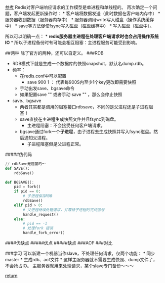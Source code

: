 [参考](https://blog.csdn.net/u011784767/article/details/76824822)
Redis对客户端响应请求的工作模型是单进程和单线程的。
再次确定一个问题，客户端发起更新操作时：
    * 客户端将数据发送（此时数据在客户端内存中）
    * 服务器收到数据（服务器内存中）
    * 服务器调用write写入磁盘（操作系统缓存中）
    * save等方法促使fsync写入磁盘（磁盘缓存中）
    * 写入磁盘（磁盘中）。

所以可以明确一点：
    * **redis服务器主进程在处理客户端请求时也会占用操作系统IO**
    * 所以子进程备份时有可能会相互阻塞：主进程服务可能受到影响。
    
##两种
除了官方的两种，还可以自定义。
###RDB
* RDB模式下就是生成一个数据库的快照snapshot，默认名dump.rdb。
* 频率：
    * 在redis.conf中可以配置
        * save 900 1 ： 代表每900S内至少1个key更改即需要快照
    * 手动出发save、bgsave命令
    * 如果配置save "" 或者手动 save "" ，那么会停止快照
* save、bgsave
    * 两者其实都是调用的阻塞接口rdbsave，不同的是父进程还是子进程阻塞！
    * save直接在主进程生成快照文件并且fsync到磁盘。
        * 主进程阻塞：不会接受任何客户端请求。
    * bgsave通过fork一个**子进程**，由子进程去生成快照并写入fsync磁盘。然后通知父进程。
        * 子进程阻塞但是父进程正常。

#####伪代码
```python
// rdbSave是阻塞的～
def SAVE():
    rdbSave()
   
def BGSAVE():
    pid = fork()
    if pid == 0:
        # 子进程保存RDB
        rdbSave()
    elif pid > 0:
        # 父进程继续处理请求，并等待子进程的完成信号
        handle_request()
    else:
        # pid == -1
        # 处理fork 错误
        handle_fork_error()
```
####优缺点
#####优点
#####缺点
###AOF
###对比

###学习
可以新建一个机器当作slave，不处理任何请求，仅两个功能：
    * 同步master
    * 生成rdb、aof文件
        * 这样主服务器就不需要生成快照、dump文件了，不会抢占IO。
主服务器就用来处理请求，某个slave专门备份～～～


[return](README.md)